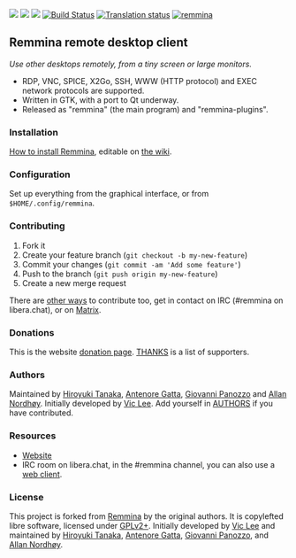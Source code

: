 [![](https://img.shields.io/liberapay/receives/Remmina.svg?logo=liberapay)](https://liberapay.com/Remmina/donate)
[![](https://img.shields.io/liberapay/patrons/remmina.svg?logo=liberapay)](https://liberapay.com/Remmina/donate)
[![](https://opencollective.com/remmina/tiers/badge.svg)](https://opencollective.com/remmina)
[![Build Status](https://gitlab.com/Remmina/Remmina/badges/master/pipeline.svg)](https://gitlab.com/Remmina/Remmina/pipelines)
[![Translation status](https://hosted.weblate.org/widgets/remmina/-/remmina/svg-badge.svg)](https://hosted.weblate.org/engage/remmina/?utm_source=widget)
[![remmina](https://snapcraft.io//remmina/badge.svg)](https://snapcraft.io/remmina)

## Remmina remote desktop client

*Use other desktops remotely, from a tiny screen or large monitors.*

* RDP, VNC, SPICE, X2Go, SSH, WWW (HTTP protocol) and EXEC network protocols are supported.
* Written in GTK, with a port to Qt underway.
* Released as "remmina" (the main program) and "remmina-plugins".

### Installation

[How to install Remmina](https://remmina.org/how-to-install-remmina/),
editable on [the wiki](https://gitlab.com/Remmina/Remmina/-/wikis/home).

### Configuration

Set up everything from the graphical interface, or from `$HOME/.config/remmina`.

### Contributing

1. Fork it
2. Create your feature branch (`git checkout -b my-new-feature`)
3. Commit your changes (`git commit -am 'Add some feature'`)
4. Push to the branch (`git push origin my-new-feature`)
5. Create a new merge request

There are [other ways](CONTRIBUTING.md) to contribute too, get in contact on IRC (#remmina on libera.chat), or on [Matrix](https://riot.im/app/#/group/+remmina:matrix.org).

### Donations

This is the website [donation page](https://remmina.org/wp/donations/).
[THANKS](THANKS.md) is a list of supporters.

### Authors

Maintained by [Hiroyuki Tanaka](https://gitlab.com/myheroyuki), [Antenore Gatta](https://gitlab.com/antenore), [Giovanni Panozzo](https://gitlab.com/giox069) and [Allan Nordhøy](https://gitlab.com/kingu). 
Initially developed by [Vic Lee](https://github.com/llyzs). Add yourself in [AUTHORS](AUTHORS) if you have contributed.

### Resources

 * [Website](https://www.remmina.org/)
 * IRC room on libera.chat, in the #remmina channel, you can also use a [web client](https://web.libera.chat/?nick=remminer|?#remmina).

### License

This project is forked from [Remmina](https://gitlab.com/Remmina/Remmina) by the original authors. It is copylefted libre software, licensed under [GPLv2+](https://gitlab.com/Remmina/Remmina/blob/master/COPYING). Initially developed by [Vic Lee](https://github.com/llyzs) and maintained by [Hiroyuki Tanaka](https://gitlab.com/myheroyuki), [Antenore Gatta](https://gitlab.com/antenore), [Giovanni Panozzo](https://gitlab.com/giox069), and [Allan Nordhøy](https://gitlab.com/kingu).
